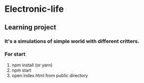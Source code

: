# Electronic-life
## Learning project
### It's a simulations of simple world with different critters.
### For start
1. npm install (or yarn)
2. npm start
3. open index.html from public directory
